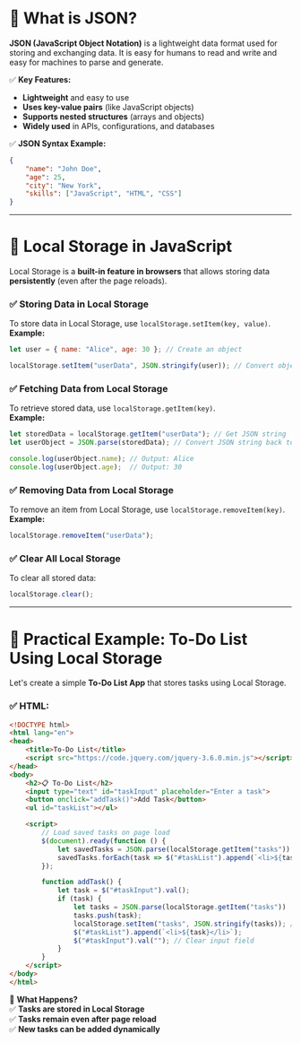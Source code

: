 # 📌 **What is JSON?**  
**JSON (JavaScript Object Notation)** is a lightweight data format used for storing and exchanging data. It is easy for humans to read and write and easy for machines to parse and generate.  

✅ **Key Features:**  
- **Lightweight** and easy to use  
- **Uses key-value pairs** (like JavaScript objects)  
- **Supports nested structures** (arrays and objects)  
- **Widely used** in APIs, configurations, and databases  

✅ **JSON Syntax Example:**  
```json
{
    "name": "John Doe",
    "age": 25,
    "city": "New York",
    "skills": ["JavaScript", "HTML", "CSS"]
}
```

---

# 📌 **Local Storage in JavaScript**  
Local Storage is a **built-in feature in browsers** that allows storing data **persistently** (even after the page reloads).  

### ✅ **Storing Data in Local Storage**  
To store data in Local Storage, use `localStorage.setItem(key, value)`.  
**Example:**  
```javascript
let user = { name: "Alice", age: 30 }; // Create an object

localStorage.setItem("userData", JSON.stringify(user)); // Convert object to JSON string and store
```

### ✅ **Fetching Data from Local Storage**  
To retrieve stored data, use `localStorage.getItem(key)`.  
**Example:**  
```javascript
let storedData = localStorage.getItem("userData"); // Get JSON string
let userObject = JSON.parse(storedData); // Convert JSON string back to object

console.log(userObject.name); // Output: Alice
console.log(userObject.age);  // Output: 30
```

### ✅ **Removing Data from Local Storage**  
To remove an item from Local Storage, use `localStorage.removeItem(key)`.  
**Example:**  
```javascript
localStorage.removeItem("userData");
```

### ✅ **Clear All Local Storage**  
To clear all stored data:  
```javascript
localStorage.clear();
```

---

# 🎯 **Practical Example: To-Do List Using Local Storage**
Let's create a simple **To-Do List App** that stores tasks using Local Storage.

### ✅ **HTML:**
```html
<!DOCTYPE html>
<html lang="en">
<head>
    <title>To-Do List</title>
    <script src="https://code.jquery.com/jquery-3.6.0.min.js"></script>
</head>
<body>
    <h2>📋 To-Do List</h2>
    <input type="text" id="taskInput" placeholder="Enter a task">
    <button onclick="addTask()">Add Task</button>
    <ul id="taskList"></ul>

    <script>
        // Load saved tasks on page load
        $(document).ready(function () {
            let savedTasks = JSON.parse(localStorage.getItem("tasks")) || [];
            savedTasks.forEach(task => $("#taskList").append(`<li>${task}</li>`));
        });

        function addTask() {
            let task = $("#taskInput").val();
            if (task) {
                let tasks = JSON.parse(localStorage.getItem("tasks")) || [];
                tasks.push(task);
                localStorage.setItem("tasks", JSON.stringify(tasks)); // Store tasks
                $("#taskList").append(`<li>${task}</li>`);
                $("#taskInput").val(""); // Clear input field
            }
        }
    </script>
</body>
</html>
```
🔹 **What Happens?**  
✅ **Tasks are stored in Local Storage**  
✅ **Tasks remain even after page reload**  
✅ **New tasks can be added dynamically**  
